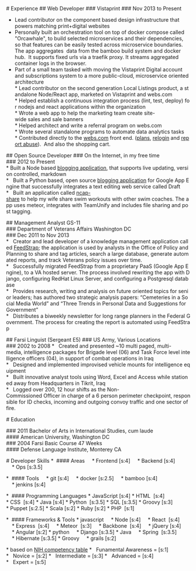 # Experience
## Web Developer
### Vistaprint
### Nov 2013 to Present
* Lead contributor on the component based design infrastructure that powers matching print+digital websites
* Personally built an orchestration tool on top of docker compose called "Orcawhale", to build selected microservices and their dependencies, so that features can be easily tested across microservice boundaries.  The app aggregates  data from the bamboo build system and docker hub.  It supports fixed urls via a traefik proxy. It streams aggregated container logs in the browser.
* Part of a small team tasked with moving the Vistaprint Digital account and subscriptions system to a more public-cloud, microservice oriented architecture
* Lead contributor on the second generation Local Listings product, a standalone Node/React app, marketed on Vistaprint and webs.com
* Helped establish a continuous integration process (lint, test, deploy) for nodejs and react applications within the organization
* Wrote a web app to help the marketing team create site-wide sales and sale banners
* Helped architect and write a referral program on webs.com
* Wrote several standalone programs to automate data analytics tasks
* Contributed directly to the [webs.com](http://www.webs.com) front end. ([plans](http://web.archive.org/web/20140913164143/http://www.webs.com/plans), [relogin](http://web.archive.org/web/20140911033259/http://www.webs.com/s/login/relogin) and [report abuse](http://web.archive.org/web/20140913164711/http://www.webs.com/report-abuse)).  And also the shopping cart.

## Open Source Developer
### On the Internet, in my free time
### 2012 to Present
* Built a Node based [blogging application](https://github.com/eblahm/coy), that supports live updating, version controlled, markdown
*   Built a Python based, open source [blogging application](https://github.com/eblahm/eblahg) for Google App Engine that successfully integrates a text editing web service called Draft
*   Built an application called [ncap-share](https://github.com/eblahm/ncap-share) to help my wife share swim workouts with other swim coaches. The app uses meteor, integrates with TeamUnify and includes file sharing and post tagging.


## Management Analyst GS-11
### Department of Veterans Affairs Washington DC
### Dec 2011 to Nov 2013
*   Creator and lead developer of a knowledge management application called [FeedStrap](http://feedstrap.vacloud.us/); the application is used by analysts in the Office of Policy and Planning to share and tag articles, search a large database, generate automated reports, and track Veterans policy issues over time.
*   Successfully migrated FeedStrap from a proprietary PaaS (Google App Engine), to a VA hosted server. The process involved rewriting the app with Django, configuring RedHat Linux Server, and configuring a Postgresql database
*   Provides research, writing and analysis on future oriented topics for senior leaders; has authored two strategic analysis papers: “Cemeteries in a Social Media World” and “Three Trends in Personal Data and Suggestions for Government”
*   Distributes a biweekly newsletter for long range planners in the Federal Government. The process for creating the report is automated using FeedStrap

## Farsi Linguist (Sergeant E5)
### US Army, Various Locations
### 2002 to 2008
*   Created and presented ~10 multi paged, multi-media, intelligence packages for Brigade level (06) and Task Force level intelligence officers (04), in support of combat operations in Iraq
*   Designed and implemented improvised vehicle mounts for intelligence equipment
*   Built innovative analyst tools using Word, Excel and Access while stationed away from Headquarters in Tikrit, Iraq
*   Logged over 200, 12 hour shifts as the Non-Commissioned Officer in charge of a 6 person perimeter checkpoint, responsible for ID checks, incoming and outgoing convoy traffic and one sector of fire.

# Education

### 2011 Bachelor of Arts in International Studies, cum laude
#### American University, Washington DC
### 2004 Farsi Basic Course 47 Weeks
#### Defense Language Institute, Monterey CA

# Developer Skills
* 
#### Areas
    * Frontend [s:4]
    * Backend [s:4]
    * Ops [s:3.5]

* 
#### Tools
    * git [s:4]
    * docker [s:2.5]
    * bamboo [s:4]
    * jenkins [s:4]


* 
#### Programming Languages
* JavaScript [s:4]
* HTML  [s:4]
* CSS  [s:4]
* Java [s:4]
* Python  [s:3.5]
* SQL [s:3.5]
* Groovy [s:3]
* Puppet [s:2.5]
* Scala [s:2]
* Ruby [s:2]
* PHP  [s:1]


* 
#### Frameworks &amp; Tools
* javascript
    * Node [s:4]
    * React  [s:4]
    * Express  [s:4]
    * Meteor  [s:3]
    * Backbone  [s:4]
    * jQuery [s:4]
    * Angular [s:2]
* python
    * Django [s:3.5]
* Java
    * Spring  [s:3.5]
    * Hibernate [s:3.5]
* Groovy
    * grails [s:2]



* based on [NIH competency table](http://hr.od.nih.gov/workingatnih/competencies/proficiencyscale.htm)
*   Funamental Awareness = [s:1]
*   Novice = [s:2]
*   Intermediate = [s:3]
*   Advanced = [s:4]
*   Expert = [s:5]

